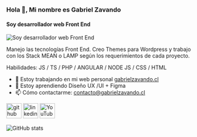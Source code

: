 ### Hola 👋, Mi nombre es Gabriel Zavando
#### Soy desarrollador web Front End
![Soy desarrollador web Front End](https://gabrielzavando.cl/assets/img/Linkedin-cover.png)

Manejo las tecnologías Front End. Creo Themes para Wordpress y trabajo con los Stack MEAN o LAMP según los requerimientos de cada proyecto.

Habilidades: JS / TS / PHP / ANGULAR / NODE JS / CSS / HTML

- 🔭 Estoy trabajando en mi web personal [gabrielzavando.cl](https://gabrielzavando.cl) 
- 🌱 Estoy aprendiendo Diseño UX /UI + Figma 
- 📫 Cómo contactarme: contacto@gabrielzavando.cl 


[<img src='https://cdn.jsdelivr.net/npm/simple-icons@3.0.1/icons/github.svg' alt='github' height='40'>](https://github.com/GabrielZavando)  [<img src='https://cdn.jsdelivr.net/npm/simple-icons@3.0.1/icons/linkedin.svg' alt='linkedin' height='40'>](https://www.linkedin.com/in/gabrielzavando/)  [<img src='https://cdn.jsdelivr.net/npm/simple-icons@3.0.1/icons/youtube.svg' alt='YouTube' height='40'>](https://www.youtube.com/channel/UCrjaxHcF33x906oN3u6DEig)  

![GitHub stats](https://github-readme-stats.vercel.app/api?username=GabrielZavando&show_icons=true)  

